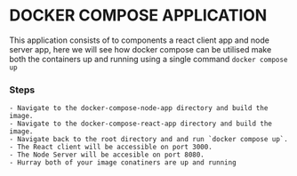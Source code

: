 # DOCKER COMPOSE APPLICATION
This application consists of to components a react client app and node server app,
here we will see how docker compose can be utilised make both the containers up and
running using a single command `docker compose up`  

### Steps
    - Navigate to the docker-compose-node-app directory and build the image.
    - Navigate to the docker-compose-react-app directory and build the image.
    - Navigate back to the root directory and and run `docker compose up`.
    - The React client will be accessible on port 3000.
    - The Node Server will be accesible on port 8080. 
    - Hurray both of your image conatiners are up and running